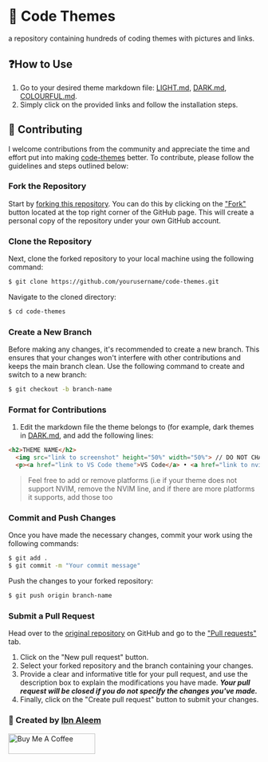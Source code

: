 # 🎨 Code Themes
a repository containing hundreds of coding themes with pictures and links.

## ❓How to Use
1. Go to your desired theme markdown file: [LIGHT.md](https://github.com/ibnaleem/code-themes/blob/main/LIGHT.md), [DARK.md](https://github.com/ibnaleem/code-themes/blob/main/DARK.md), [COLOURFUL.md](https://github.com/ibnaleem/code-themes/blob/main/COLOURFUL.md).
2. Simply click on the provided links and follow the installation steps.

## 🤝 Contributing
I welcome contributions from the community and appreciate the time and effort put into making [code-themes](https://github.com/ibnaleem/code-themes) better. To contribute, please follow the guidelines and steps outlined below:

### Fork the Repository
Start by [forking this repository](https://github.com/ibnaleem/code-themes/fork). You can do this by clicking on the ["Fork"](https://github.com/ibnaleem/code-themes/fork) button located at the top right corner of the GitHub page. This will create a personal copy of the repository under your own GitHub account.

### Clone the Repository
Next, clone the forked repository to your local machine using the following command:
```bash
$ git clone https://github.com/yourusername/code-themes.git
```
Navigate to the cloned directory:
```bash 
$ cd code-themes
```
### Create a New Branch
Before making any changes, it's recommended to create a new branch. This ensures that your changes won't interfere with other contributions and keeps the main branch clean. Use the following command to create and switch to a new branch:
```bash
$ git checkout -b branch-name
```
### Format for Contributions
1. Edit the markdown file the theme belongs to (for example, dark themes in [DARK.md](https://github.com/ibnaleem/code-themes/blob/main/DARK.md), and add the following lines:
```html
<h2>THEME NAME</h2>
  <img src="link to screenshot" height="50%" width="50%"> // DO NOT CHANGE WIDTH AND HEIGHT
  <p><a href="link to VS Code theme">VS Code</a> • <a href="link to nvim theme">NVIM</a> • <a href="link to JetBrains theme">JetBrains</a> • <a href="link to Replit theme">Replit</a></p>
```
> Feel free to add or remove platforms (i.e if your theme does not support NVIM, remove the NVIM line, and if there are more platforms it supports, add those too

### Commit and Push Changes
Once you have made the necessary changes, commit your work using the following commands:
```bash
$ git add .
$ git commit -m "Your commit message"
```
Push the changes to your forked repository:
```bash
$ git push origin branch-name
```
### Submit a Pull Request
Head over to the [original repository](https://github.com/ibnaleem/code-themes) on GitHub and go to the ["Pull requests"](https://github.com/ibnaleem/code-themes/pulls) tab.
1. Click on the "New pull request" button.
2. Select your forked repository and the branch containing your changes.
3. Provide a clear and informative title for your pull request, and use the description box to explain the modifications you have made. **_Your pull request will be closed if you do not specify the changes you've made._**
4. Finally, click on the "Create pull request" button to submit your changes.

### 👑 Created by [Ibn Aleem](https://github.com/ibnaleem)
<div align="left">
    <a href="https://www.buymeacoffee.com/ibnaleem" target="_blank"><img src="https://cdn.buymeacoffee.com/buttons/default-orange.png" alt="Buy Me A Coffee" height="41" width="174"></a>
</div>
